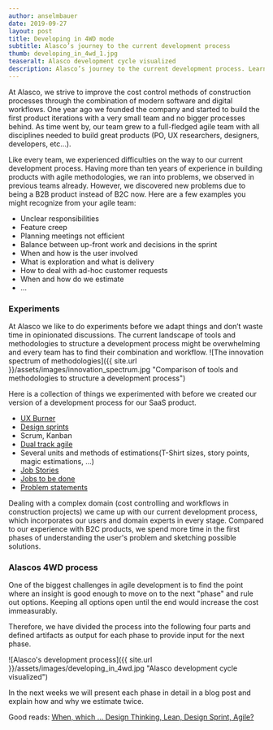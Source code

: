 ```yaml
---
author: anselmbauer
date: 2019-09-27
layout: post
title: Developing in 4WD mode
subtitle: Alasco’s journey to the current development process
thumb: developing_in_4wd_1.jpg
teaseralt: Alasco development cycle visualized
description: Alasco’s journey to the current development process. Learn about the problems we had with agile methodologies and how we fixed them.
---
```

At Alasco, we strive to improve the cost control methods of construction processes through the combination of modern software and digital workflows. 
One year ago we founded the company and started to build the first product iterations with a very small team and no bigger processes behind. As time went by, our team grew to a full-fledged agile team with all disciplines needed to build great products (PO, UX researchers, designers, developers, etc…). 

Like every team, we experienced difficulties on the way to our current development process. Having more than ten years of experience in building products with agile methodologies, we ran into problems, we observed in previous teams already. However, we discovered new problems due to being a B2B product instead of B2C now. 
Here are a few examples you might recognize from your agile team:

- Unclear responsibilities
- Feature creep
- Planning meetings not efficient
- Balance between up-front work and decisions in the sprint
- When and how is the user involved
- What is exploration and what is delivery
- How to deal with ad-hoc customer requests
- When and how do we estimate 
- ...

### Experiments
At Alasco we like to do experiments before we adapt things and don’t waste time in opinionated discussions. The current landscape of tools and methodologies to structure a development process might be overwhelming and every team has to find their combination and workflow. 
![The innovation spectrum of methodologies]({{ site.url }}/assets/images/innovation_spectrum.jpg "Comparison of tools and methodologies to structure a development process")


Here is a collection of things we experimented with before we created our version of a development process for our SaaS product. 
- [UX Burner](https://medium.com/ux-burner)
- [Design sprints](https://www.gv.com/sprint/)
- Scrum, Kanban
- [Dual track agile](https://www.jpattonassociates.com/dual-track-development/)
- Several units and methods of estimations(T-Shirt sizes, story points, magic estimations, ...)
- [Job Stories](https://jtbd.info/replacing-the-user-story-with-the-job-story-af7cdee10c27)
- [Jobs to be done](https://jtbd.info/)
- [Problem statements](https://en.wikipedia.org/wiki/Problem_statement)

Dealing with a complex domain (cost controlling and workflows in construction projects) we came up with our current development process, which incorporates our users and domain experts in every stage. Compared to our experience with B2C products, we spend more time in the first phases of understanding the user's problem and sketching possible solutions.

### Alascos 4WD process
One of the biggest challenges in agile development is to find the point where an insight is good enough to move on to the next "phase" and rule out options. Keeping all options open until the end would increase the cost immeasurably.

Therefore, we have divided the process into the following four parts and defined artifacts as output for each phase to provide input for the next phase.

![Alasco's development process]({{ site.url }}/assets/images/developing_in_4wd.jpg "Alasco development cycle visualized")

In the next weeks we will present each phase in detail in a blog post and explain how and why we estimate twice.

Good reads:
[When, which … Design Thinking, Lean, Design Sprint, Agile?](https://medium.com/@geertwlclaes/when-which-design-thinking-lean-design-sprint-agile-a4614fa778b9)
